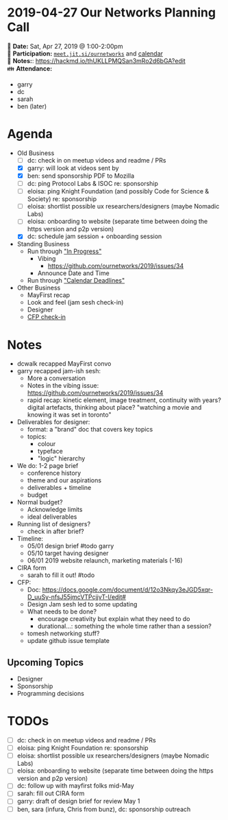 # 2019-04-27 Our Networks Planning Call

:date: **Date:** Sat, Apr 27, 2019 @ 1:00-2:00pm  
:raising_hand: **Participation:** [`meet.jit.si/ournetworks`](https://meet.jit.si/ournetworks) and [calendar](https://calendar.google.com/calendar/embed?src=aers7atolh0uurlfmkoki9kikg%40group.calendar.google.com&ctz=America%2FToronto)  
:notebook: **Notes:**: https://hackmd.io/thUKLLPMQSan3mRo2d6bGA?edit  
:family: **Attendance:**  
- garry
- dc
- sarah
- ben (later)

# Agenda

- Old Business
    - [ ] dc: check in on meetup videos and readme / PRs
    - [x] garry: will look at videos sent by
    - [x] ben: send sponsorship PDF to Mozilla
    - [ ] dc: ping Protocol Labs & ISOC re: sponsorship
    - [ ] eloisa: ping Knight Foundation (and possibly Code for Science & Society) re: sponsorship
    - [ ] eloisa: shortlist possible ux researchers/designers (maybe Nomadic Labs)
    - [ ] eloisa: onboarding to website (separate time between doing the https version and p2p version)
    - [x] dc: schedule jam session + onboarding session
- Standing Business
  - Run through ["In Progress"](https://github.com/ournetworks/2019/projects/1)
      - Vibing 
          - https://github.com/ournetworks/2019/issues/34
      - Announce Date and Time
  - Run through ["Calendar Deadlines"](https://calendar.google.com/calendar/embed?src=aers7atolh0uurlfmkoki9kikg%40group.calendar.google.com&ctz=America%2FToronto)
- Other Business
    - MayFirst recap
    - Look and feel (jam sesh check-in)
    - Designer
    - [CFP check-in](https://docs.google.com/document/d/12o3Nkqy3eJGD5xqr-D_uuSy-nfsJ55jmcVTPcjjvT-I/edit?usp=sharing)

# Notes

- dcwalk recapped MayFirst convo
- garry recapped jam-ish sesh:
    - More a conversation
    - Notes in the vibing issue: https://github.com/ournetworks/2019/issues/34
    - rapid recap: kinetic element, image treatment, continuity with years? digital artefacts, thinking about place? "watching a movie and knowing it was set in toronto"
- Deliverables for designer:
    - format: a "brand" doc that covers key topics
    - topics:
        - colour
        - typeface
        - "logic" hierarchy
- We do: 1-2 page brief
    - conference history
    - theme and our aspirations
    - deliverables + timeline
    - budget
- Normal budget?
    - Acknowledge limits
    - ideal deliverables
- Running list of designers?
    - check in after brief?
- Timeline:
    - 05/01 design brief #todo garry
    - 05/10 target having designer
    - 06/01 2019 website relaunch, marketing materials (-16)
- CIRA form
    - sarah to fill it out! #todo
- CFP:
    - Doc: https://docs.google.com/document/d/12o3Nkqy3eJGD5xqr-D_uuSy-nfsJ55jmcVTPcjjvT-I/edit#
    - Design Jam sesh led to some updating 
    - What needs to be done?
        - encourage creativity but explain what they need to do
        - durational...: something the whole time rather than a session?
    - tomesh networking stuff?
    - update github issue template

## Upcoming Topics

- Designer
- Sponsorship
- Programming decisions

# TODOs

- [ ] dc: check in on meetup videos and readme / PRs
- [ ] eloisa: ping Knight Foundation re: sponsorship
- [ ] eloisa: shortlist possible ux researchers/designers (maybe Nomadic Labs)
- [ ] eloisa: onboarding to website (separate time between doing the https version and p2p version)
- [ ] dc: follow up with mayfirst folks mid-May
- [ ] sarah: fill out CIRA form
- [ ] garry: draft of design brief for review May 1
- [ ] ben, sara (infura, Chris from bunz), dc: sponsorship outreach
